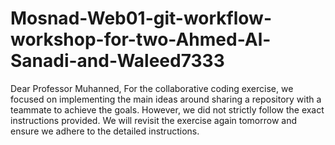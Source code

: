 # Mosnad-Web01-git-workflow-workshop-for-two-Ahmed-Al-Sanadi-and-Waleed7333
Dear Professor Muhanned,  For the collaborative coding exercise, we focused on implementing the main ideas around sharing a repository with a teammate to achieve the goals. However, we did not strictly follow the exact instructions provided.  We will revisit the exercise again tomorrow and ensure we adhere to the detailed instructions.
